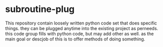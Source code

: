# subroutine-plug
This repository contain loosely written python code set that does specific things. they can be plugged anytime into the existing project as perneeds.
this code group fills with python code, but may add other as well. as the main goal or descjob of this is to offer methods of doing something. 

